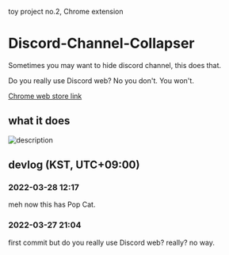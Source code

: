 toy project no.2, Chrome extension

# Discord-Channel-Collapser
Sometimes you may want to hide discord channel, this does that.

Do you really use Discord web? No you don't. You won't.


[Chrome web store link](https://chrome.google.com/webstore/detail/discord-channel-collapser/hgjdpefoaclnfpjcebapkndgpieaggfj)

## what it does
![description](https://user-images.githubusercontent.com/96367152/160280574-db968c40-9bd4-435d-ba05-6ec82d0d4999.png)

## devlog (KST, UTC+09:00)

### 2022-03-28 12:17
meh now this has Pop Cat.
### 2022-03-27 21:04
first commit but do you really use Discord web? really? no way.